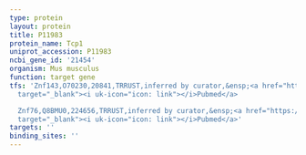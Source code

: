 ```yaml
---
type: protein
layout: protein
title: P11983
protein_name: Tcp1
uniprot_accession: P11983
ncbi_gene_id: '21454'
organism: Mus musculus
function: target gene
tfs: 'Znf143,O70230,20841,TRRUST,inferred by curator,&ensp;<a href="https://www.ncbi.nlm.nih.gov/pubmed/?term=10893243%5Buid%5D"
  target="_blank"><i uk-icon="icon: link"></i>Pubmed</a>

  Znf76,Q8BMU0,224656,TRRUST,inferred by curator,&ensp;<a href="https://www.ncbi.nlm.nih.gov/pubmed/?term=10893243%5Buid%5D"
  target="_blank"><i uk-icon="icon: link"></i>Pubmed</a>'
targets: ''
binding_sites: ''
---
```

